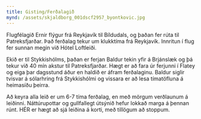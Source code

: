 ```yaml
---
title: Gisting/Ferðalagið
mynd: /assets/skjaldborg_001dscf2957_byontkovic.jpg
---
```

Flugfélagið Ernir flýgur frá Reykjavík til Bíldudals, og þaðan fer rúta til Patreksfjarðar. Það ferðalag tekur um klukktíma frá Reykjavík. Innritun í flug fer sunnan megin við Hótel Loftleiði.

Ekið er til Stykkishólms, þaðan er ferjan Baldur tekin yfir á Brjánslæk og þá tekur við 40 mín akstur til Patreksfjarðar. Hægt er að fara úr ferjunni í Flatey og eiga þar dagsstund áður en haldið er áfram ferðalaginu. Baldur siglir tvisvar á sólarhring frá Stykkishólmi og vissara er að lesa tímatöfluna á heimasíðu þeirra.

Að keyra alla leið er um 6-7 tíma ferðalag, en með mörgum verðlaunum á leiðinni. Náttúrupottar og gullfallegt útsýnið hefur lokkað marga á þennan rúnt. HÉR er hægt að sjá leiðina á korti, með tillögum að stoppum.
